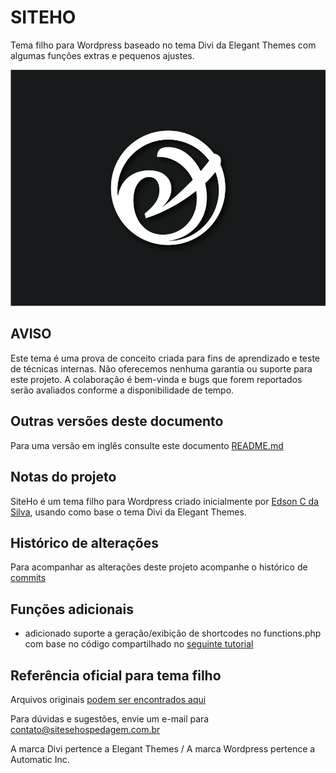 # SITEHO
Tema filho para Wordpress baseado no tema Divi da Elegant Themes com algumas funções extras e pequenos ajustes.

![SITEHO - screenshot](https://github.com/eddiecsilva/siteho/blob/master/screenshot.jpg)

## AVISO
Este tema é uma prova de conceito criada para fins de aprendizado e teste de técnicas internas.
Não oferecemos nenhuma garantia ou suporte para este projeto.
A colaboração é bem-vinda e bugs que forem reportados serão avaliados conforme a disponibilidade de tempo.

## Outras versões deste documento
Para uma versão em inglês consulte este documento [README.md](https://github.com/eddiecsilva/siteho/blob/master/README.md)

## Notas do projeto
SiteHo é um tema filho para Wordpress criado inicialmente por [Edson C da Silva](https://www.linkedin.com/in/edson-conceicao-da-silva/), usando como base o tema Divi da Elegant Themes.


## Histórico de alterações
Para acompanhar as alterações deste projeto acompanhe o histórico de [commits](https://github.com/eddiecsilva/siteho/commits/)


## Funções adicionais
- adicionado suporte a geração/exibição de shortcodes no functions.php com base no código compartilhado no [seguinte tutorial](https://almostinevitable.com/divi-tutorial-every-layout-shortcode/)


## Referência oficial para tema filho
Arquivos originais [podem ser encontrados aqui](https://github.com/elegantthemes/divi-child-theme-init)

Para dúvidas e sugestões, envie um e-mail para <contato@sitesehospedagem.com.br>

A marca Divi pertence a Elegant Themes / A marca Wordpress pertence a Automatic Inc.